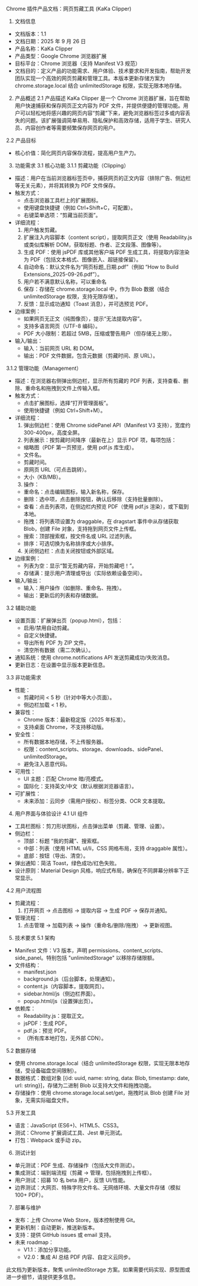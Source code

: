 Chrome 插件产品文档：网页剪藏工具 (KaKa Clipper)

1. 文档信息
- 文档版本：1.1
- 文档日期：2025 年 9 月 26 日
- 产品名称：KaKa Clipper
- 产品类型：Google Chrome 浏览器扩展
- 目标平台：Chrome 浏览器（支持 Manifest V3 规范）
- 文档目的：定义产品的功能需求、用户体验、技术要求和开发指南，帮助开发团队实现一个高效的网页剪藏和管理工具。本版本更新存储方案为 chrome.storage.local 结合 unlimitedStorage 权限，实现无限本地存储。
  
2. 产品概述
2.1 产品描述
KaKa Clipper 是一个 Chrome 浏览器扩展，旨在帮助用户快速捕获和保存网页正文内容为 PDF 文件，并提供便捷的管理功能。用户可以轻松地将感兴趣的网页内容“剪藏”下来，避免浏览器标签过多或内容丢失的问题。该扩展强调简单易用、隐私保护和高效存储，适用于学生、研究人员、内容创作者等需要频繁保存网页的用户。

2.2 产品目标
- 核心价值：简化网页内容保存流程，提高用户生产力。
    
3. 功能需求
3.1 核心功能
3.1.1 剪藏功能（Clipping）
- 描述：用户在当前浏览器标签页中，捕获网页的正文内容（排除广告、侧边栏等无关元素），并将其转换为 PDF 文件保存。
- 触发方式：
  - 点击浏览器工具栏上的扩展图标。
  - 使用键盘快捷键（例如 Ctrl+Shift+C，可配置）。
  - 右键菜单选项：“剪藏当前页面”。
- 详细流程：
  1. 用户触发剪藏。
  2. 扩展注入内容脚本（content script），提取网页正文（使用 Readability.js 或类似库解析 DOM，获取标题、作者、正文段落、图像等）。
  3. 生成 PDF：使用 jsPDF 库或其他客户端 PDF 生成工具，将提取内容渲染为 PDF（包括文本格式、图像嵌入、超链接保留）。
  4. 自动命名：默认文件名为“网页标题_日期.pdf”（例如 “How to Build Extensions_2025-09-26.pdf”）。
  5. 用户若不满意默认名称，可以重命名
  5. 保存：存储在 chrome.storage.local 中，作为 Blob 数据（结合 unlimitedStorage 权限，支持无限存储）。
  6. 反馈：显示成功通知（Toast 消息），并可选预览 PDF。
- 边缘案例：
  - 如果网页无正文（纯图像页），提示“无法提取内容”。
  - 支持多语言网页（UTF-8 编码）。
  - PDF 大小限制：若超过 5MB，压缩或警告用户（但存储无上限）。
- 输入/输出：
  - 输入：当前网页 URL 和 DOM。
  - 输出：PDF 文件数据，包含元数据（剪藏时间、原 URL）。
    
3.1.2 管理功能（Management）
- 描述：在浏览器右侧弹出侧边栏，显示所有剪藏的 PDF 列表，支持查看、删除、重命名和拖拽到文件上传输入框。
- 触发方式：
  - 点击扩展图标，选择“打开管理面板”。
  - 使用快捷键（例如 Ctrl+Shift+M）。
- 详细流程：
  1. 弹出侧边栏：使用 Chrome sidePanel API（Manifest V3 支持），宽度约 300-400px，高度全屏。
  2. 列表展示：按剪藏时间降序（最新在上）显示 PDF 项，每项包括：
    - 缩略图（PDF 第一页预览，使用 pdf.js 库生成）。
    - 文件名。
    - 剪藏时间。
    - 原网页 URL（可点击跳转）。
    - 大小（KB/MB）。
  3. 操作：
    - 重命名：点击编辑图标，输入新名称，保存。
    - 删除：选中项，点击删除按钮，确认后移除（支持批量删除）。
    - 查看：点击列表项，在侧边栏内预览 PDF（使用 pdf.js 渲染），或下载到本地。
    - 拖拽：将列表项设置为 draggable，在 dragstart 事件中从存储获取 Blob，创建 File 对象，支持拖到网页文件上传框。
    - 搜索：顶部搜索框，按文件名或 URL 过滤列表。
    - 排序：可选切换为名称排序或大小排序。
  4. 关闭侧边栏：点击关闭按钮或外部区域。
- 边缘案例：
  - 列表为空：显示“暂无剪藏内容，开始剪藏吧！”。
  - 存储满：提示用户清理或导出（实际依赖设备空间）。
- 输入/输出：
  - 输入：用户操作（如删除、重命名、拖拽）。
  - 输出：更新后的列表和存储数据。
    
3.2 辅助功能
- 设置页面：扩展弹出页（popup.html），包括：
  - 启用/禁用自动剪藏。
  - 自定义快捷键。
  - 导出所有 PDF 为 ZIP 文件。
  - 清空所有数据（需二次确认）。
- 通知系统：使用 chrome.notifications API 发送剪藏成功/失败消息。
- 更新日志：在设置中显示版本更新信息。
  
3.3 非功能需求
- 性能：
  - 剪藏时间 < 5 秒（针对中等大小页面）。
  - 侧边栏加载 < 1 秒。
- 兼容性：
  - Chrome 版本：最新稳定版（2025 年标准）。
  - 支持桌面 Chrome，不支持移动版。
- 安全性：
  - 所有数据本地存储，不上传服务器。
  - 权限：content_scripts、storage、downloads、sidePanel、unlimitedStorage。
  - 避免注入恶意代码。
- 可用性：
  - UI 主题：匹配 Chrome 暗/亮模式。
  - 国际化：支持英文/中文（默认根据浏览器语言）。
- 可扩展性：
  - 未来添加：云同步（需用户授权）、标签分类、OCR 文本提取。
    
4. 用户界面与体验设计
4.1 UI 组件
- 工具栏图标：剪刀形状图标，点击弹出菜单（剪藏、管理、设置）。
- 侧边栏：
  - 顶部：标题 “我的剪藏”、搜索框。
  - 中部：列表（使用 HTML ul/li，CSS 网格布局，支持 draggable 属性）。
  - 底部：按钮（导出、清空）。
- 弹出通知：简洁 Toast，绿色成功/红色失败。
- 设计原则：Material Design 风格，响应式布局，确保在不同屏幕分辨率下正常显示。
  
4.2 用户流程图
- 剪藏流程：
  1. 打开网页 → 点击图标 → 提取内容 → 生成 PDF → 保存并通知。
- 管理流程：
  1. 点击管理 → 加载列表 → 操作（重命名/删除/拖拽） → 更新视图。
    
5. 技术要求
5.1 架构
- Manifest 文件：V3 版本，声明 permissions、content_scripts、side_panel。特别包括 "unlimitedStorage" 以移除存储限额。
- 文件结构：
  - manifest.json
  - background.js（后台脚本，处理通知）。
  - content.js（内容脚本，提取网页）。
  - sidebar.html/js（侧边栏界面）。
  - popup.html/js（设置弹出页）。
- 依赖库：
  - Readability.js：提取正文。
  - jsPDF：生成 PDF。
  - pdf.js：预览 PDF。
  - （所有库本地打包，无外部 CDN）。
    
5.2 数据存储
- 使用 chrome.storage.local（结合 unlimitedStorage 权限，实现无限本地存储，受设备磁盘空间限制）。
- 数据格式：数组对象 [{id: uuid, name: string, data: Blob, timestamp: date, url: string}]，存储为二进制 Blob 以支持大文件和拖拽功能。
- 存储操作：使用 chrome.storage.local.set/get，拖拽时从 Blob 创建 File 对象，无需实际磁盘文件。
  
5.3 开发工具
- 语言：JavaScript (ES6+)、HTML5、CSS3。
- 测试：Chrome 扩展调试工具、Jest 单元测试。
- 打包：Webpack 或手动 zip。
  
6. 测试计划
- 单元测试：PDF 生成、存储操作（包括大文件测试）。
- 集成测试：端到端流程（剪藏 → 管理，包括拖拽到上传框）。
- 用户测试：招募 10 名 beta 用户，反馈 UI/性能。
- 边界测试：大网页、特殊字符文件名、无网络环境、大量文件存储（模拟 100+ PDF）。
  
7. 部署与维护
- 发布：上传 Chrome Web Store，版本控制使用 Git。
- 更新机制：自动更新，推送新版本。
- 支持：提供 GitHub issues 或 email 支持。
- 未来 roadmap：
  - V1.1：添加分享功能。
  - V2.0：集成 AI 总结 PDF 内容、自定义云同步。
    
此文档为更新版本，聚焦 unlimitedStorage 方案。如果需要代码实现、原型图或进一步细节，请提供更多信息。